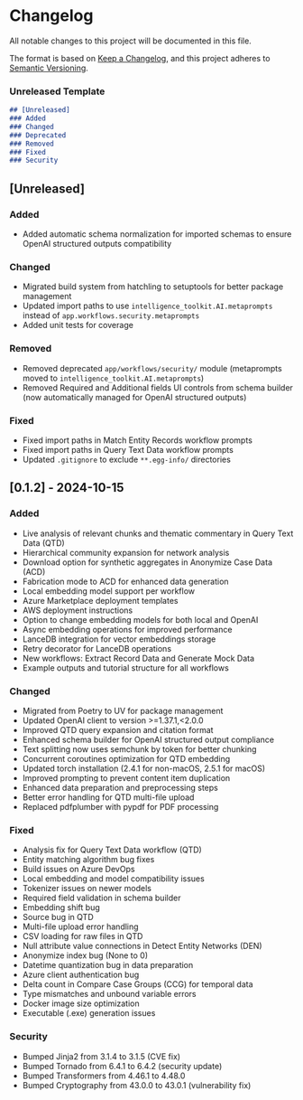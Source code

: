 # Changelog

All notable changes to this project will be documented in this file.

The format is based on [Keep a Changelog](https://keepachangelog.com/en/1.1.0/),
and this project adheres to [Semantic Versioning](https://semver.org/spec/v2.0.0.html).

### Unreleased Template
```md
## [Unreleased]
### Added
### Changed
### Deprecated
### Removed
### Fixed
### Security
```

## [Unreleased]

### Added
- Added automatic schema normalization for imported schemas to ensure OpenAI structured outputs compatibility

### Changed
- Migrated build system from hatchling to setuptools for better package management
- Updated import paths to use `intelligence_toolkit.AI.metaprompts` instead of `app.workflows.security.metaprompts`
- Added unit tests for coverage

### Removed
- Removed deprecated `app/workflows/security/` module (metaprompts moved to `intelligence_toolkit.AI.metaprompts`)
- Removed Required and Additional fields UI controls from schema builder (now automatically managed for OpenAI structured outputs)

### Fixed
- Fixed import paths in Match Entity Records workflow prompts
- Fixed import paths in Query Text Data workflow prompts
- Updated `.gitignore` to exclude `**.egg-info/` directories

## [0.1.2] - 2024-10-15

### Added
- Live analysis of relevant chunks and thematic commentary in Query Text Data (QTD)
- Hierarchical community expansion for network analysis
- Download option for synthetic aggregates in Anonymize Case Data (ACD)
- Fabrication mode to ACD for enhanced data generation
- Local embedding model support per workflow
- Azure Marketplace deployment templates
- AWS deployment instructions
- Option to change embedding models for both local and OpenAI
- Async embedding operations for improved performance
- LanceDB integration for vector embeddings storage
- Retry decorator for LanceDB operations
- New workflows: Extract Record Data and Generate Mock Data
- Example outputs and tutorial structure for all workflows

### Changed
- Migrated from Poetry to UV for package management
- Updated OpenAI client to version >=1.37.1,<2.0.0
- Improved QTD query expansion and citation format
- Enhanced schema builder for OpenAI structured output compliance
- Text splitting now uses semchunk by token for better chunking
- Concurrent coroutines optimization for QTD embedding
- Updated torch installation (2.4.1 for non-macOS, 2.5.1 for macOS)
- Improved prompting to prevent content item duplication
- Enhanced data preparation and preprocessing steps
- Better error handling for QTD multi-file upload
- Replaced pdfplumber with pypdf for PDF processing

### Fixed
- Analysis fix for Query Text Data workflow (QTD)
- Entity matching algorithm bug fixes
- Build issues on Azure DevOps
- Local embedding and model compatibility issues
- Tokenizer issues on newer models
- Required field validation in schema builder
- Embedding shift bug
- Source bug in QTD
- Multi-file upload error handling
- CSV loading for raw files in QTD
- Null attribute value connections in Detect Entity Networks (DEN)
- Anonymize index bug (None to 0)
- Datetime quantization bug in data preparation
- Azure client authentication bug
- Delta count in Compare Case Groups (CCG) for temporal data
- Type mismatches and unbound variable errors
- Docker image size optimization
- Executable (.exe) generation issues

### Security
- Bumped Jinja2 from 3.1.4 to 3.1.5 (CVE fix)
- Bumped Tornado from 6.4.1 to 6.4.2 (security update)
- Bumped Transformers from 4.46.1 to 4.48.0
- Bumped Cryptography from 43.0.0 to 43.0.1 (vulnerability fix)
